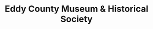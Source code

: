 ---
layout: repo
title: "Eddy County Museum & Historical Society"
id: 6512
permalink: repos/6512/
---